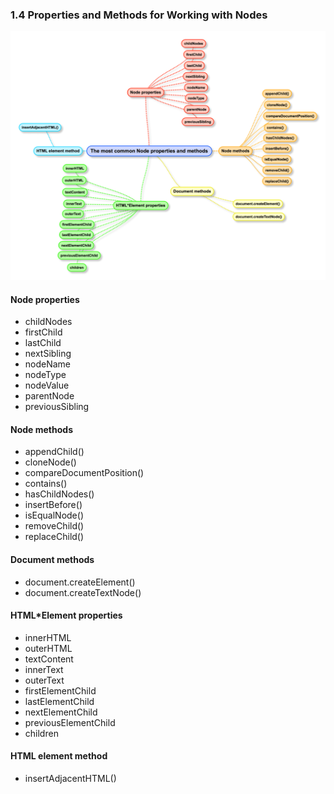 ### 1.4 Properties and Methods for Working with Nodes

![image](./img/1.png)

#### Node properties

* childNodes
* firstChild
* lastChild
* nextSibling
* nodeName
* nodeType
* nodeValue
* parentNode
* previousSibling

#### Node methods

* appendChild()
* cloneNode()
* compareDocumentPosition()
* contains()
* hasChildNodes()
* insertBefore()
* isEqualNode()
* removeChild()
* replaceChild()

#### Document methods

* document.createElement()
* document.createTextNode()

#### HTML*Element properties

* innerHTML
* outerHTML
* textContent
* innerText
* outerText
* firstElementChild
* lastElementChild
* nextElementChild
* previousElementChild
* children

#### HTML element method

* insertAdjacentHTML()